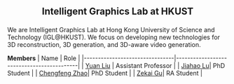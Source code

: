<h2 align="center"> <p> Intelligent Graphics Lab at HKUST </p></h2>

We are Intelligent Graphics Lab at Hong Kong University of Science and Technology (IGL@HKUST). We focus on developing new technologies for 3D reconstruction, 3D generation, and 3D-aware video generation.


<!-- <details> -->
  <!-- <summary><strong>Members</strong> (click to expand):</summary> -->
<strong>Members</strong>
    | Name                           | Role                                      |
    |--------------------------------|-------------------------------------------|
    | [Yuan Liu](https://liuyuan-pal.github.io/) | Assistant Professor          |
    | [Jiahao Lu](https://scholar.google.com/citations?user=cRpteW4AAAAJ&hl=en)|  PhD Student |
    | [Chengfeng Zhao](https://afterjourney00.github.io/)|  PhD Student |
    | [Zekai Gu](https://scholar.google.com/citations?user=Y8AU3RkAAAAJ&hl=en)|  RA Student |

 

<!-- </details> -->